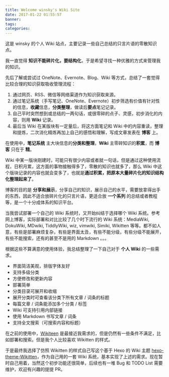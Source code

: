 ```yaml
---
title: Welcome winsky's Wiki Site
date: 2017-01-22 01:55:57
banner:
tags:
categories:
---
```


这是 winsky 的个人 Wiki 站点，主要记录一些自己总结的只言片语的零散知识点。

我一直觉得 **知识不能碎片化，要结构化**，于是希望寻找一种优雅的方式来管理我的知识。

先后了解或尝试过 OneNote、Evernote、Blog、Wiki 等方式，总结了一套觉得比较合理的知识获取吸收管理流程：

1. 通过网页、RSS、微信等网络渠道作为知识获取来源。
2. 通过笔记系统（手写笔记、OneNote、Evernote）初步筛选有价值有针对性的信息，**收藏**信息，**分类整理**，做读后**要点**笔记记录。
3. 自己平时突然想到或总结的一两句话，或很零碎的点子、灵感，初步消化的内容，则用 **Wiki** 记录。
4. 最后当 Wiki 在某版块有一定量后，将这方面笔记和 Wiki 中的内容重读，整理和提炼，二次消化精炼再加上自己的感悟和理解，写成文章发表在 **博客** 上。



在使用中，**笔记系统** 主大块信息的**分类和整理**，**Wiki** 主零碎知识的**积累**，而 **博客** 只在于 **精**。

Wiki 中某一版块刚建时，可能只有很少内容或者就一句话，但是通过这种使用流程，日积月累，这方面的事物接触得多了，零散的知识也就多了，那么 Wiki 中这个版块记录的内容也就会变多了，也就是**通过积累，把原本大量碎片化的知识结构化整理起来了**。

博客的目的是 **分享和展示**，分享自己的知识，展示自己的水平，需要放拿得出手的东西，因此不适合放碎片化的只言片语，更适合放 **一个系列** 的总结或者教程等，是一个十分成体系的知识平台。

当我尝试部署一个自己的 Wiki 系统时，又开始纠结于选择哪个 Wiki 系统。参考网上博客，实际部署和对比比较了几个时下流行的 Wiki 系统：MediaWiki, DokuWiki, MDwiki, TiddlyWiki, wiz, vimwiki, Simiki, Wikitten 等等。都不如人意，有些是部署麻烦复杂，有些是界面太丑，有些不能分级，有些分级不能展开，有些不能搜索，还有的甚至不是用的 Markdown 。。。

根据这些不算满意的使用体验，我总结整理了一下自己对于 **个人 Wiki** 的一些需求。

- 界面简洁美观，排版字体友好
- 支持多级分类
- 方便修改和更新内容
- 部署简单
- 分类目录可展开和收缩
- 展开分类时可查看该分类下所有文章 / 词条的标题
- 每篇文章 / 词条能添加多个分类 / 标签
- Wiki 可支持引用内部链接
- 使用 Markdown 书写文章 / 词条
- 支持全文搜索（可搜索内容和标题）

在之前的使用中，[Wikiteen](http://wikitten.vizuina.com/) 是最接近我需求的，但是仍然有一些条件不满足，比如部署和搜索。但是我个人比较喜欢 Wikitten 的样式。

于是最终我选择了仿照 Wikitten 的样式自己写这个基于 Hexo 的 Wiki 主题 [hexo-theme-Wikitten](https://github.com/zthxxx/hexo-theme-Wikitten)，作为自己用的一套 Wiki 系统，基本实现了上述的需求。现在暂时自己用着，当然这个初步功能还很简单，后续也有一堆 Bug 和 TODO List 需要维护，欢迎有兴趣的提提 PR。
